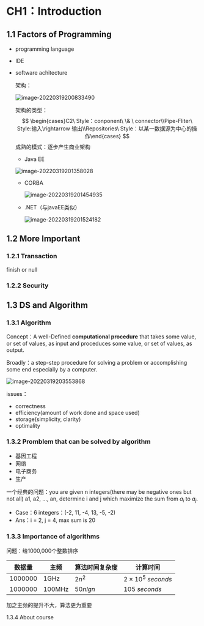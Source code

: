 # CH1：Introduction

## 1.1 Factors of Programming

- programming language

- IDE

- software achitecture

  架构：

  ![image-20220319200833490](https://gitee.com/sun-yunqi/img/raw/master/pictureStore/image-20220319200833490.png)

  架构的类型：
  $$
  \begin{cases}C2\ Style：conponent\  \& \ connector\\Pipe-Fliter\ Style:输入\rightarrow 输出\\Repositories\ Style：以某一数据源为中心的操作\end{cases}
  $$
  成熟的模式：逐步产生商业架构

  - Java EE

  ![image-20220319201358028](https://gitee.com/sun-yunqi/img/raw/master/pictureStore/image-20220319201358028.png)

  - CORBA

    ![image-20220319201454935](https://gitee.com/sun-yunqi/img/raw/master/pictureStore/image-20220319201454935.png)

  - .NET（与javaEE类似）

    ![image-20220319201524182](https://gitee.com/sun-yunqi/img/raw/master/pictureStore/image-20220319201524182.png)



## 1.2 More Important

### 1.2.1 Transaction

finish or null

### 1.2.2 Security

## 1.3 DS and Algorithm

### 1.3.1 Algorithm

Concept：A well-Defined **computational procedure** that takes some value, or set of values, as input and proceduces some value, or set of values, as output.

Broadly：a step-step procedure for solving a problem or accomplishing some end  especially by a computer.

![image-20220319203553868](https://gitee.com/sun-yunqi/img/raw/master/pictureStore/image-20220319203553868.png)

issues：

- correctness
- efficiency(amount of work done and space used)
- storage(simplicity, clarity)
- optimality

### 1.3.2 Promblem that can be solved by algorithm

- 基因工程
- 网络
- 电子商务
- 生产

一个经典的问题：you are given n integers(there may be negative ones but not all) a1, a2, ..., an, determine i and j which maximize the sum from $a_i$ to $a_j$.

- Case：6 integers：(-2, 11, -4, 13, -5, -2)
- Ans：i = 2, j = 4, max sum is 20

### 1.3.3 Importance of algorithms

问题：给1000,000个整数排序

| 数据量  | 主频   | 算法时间复杂度 | 计算时间                |
| ------- | ------ | -------------- | ----------------------- |
| 1000000 | 1GHz   | $2n^2$         | $2\times 10^5\ seconds$ |
| 1000000 | 100MHz | $50nlgn$       | $105\ seconds$          |

加之主频的提升不大，算法更为重要

1.3.4 About course